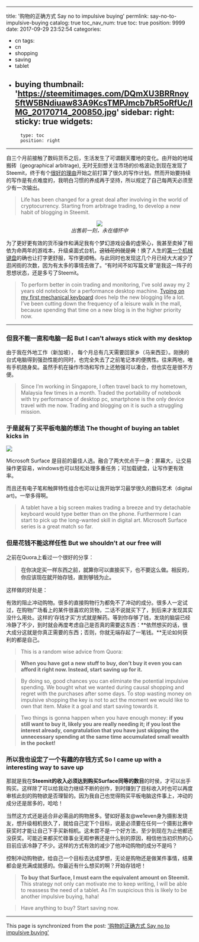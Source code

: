 
---
title: '购物的正确方式 Say no to impulsive buying'
permlink: say-no-to-impulsive-buying
catalog: true
toc_nav_num: true
toc: true
position: 9999
date: 2017-09-29 23:52:54
categories:
- cn
tags:
- cn
- shopping
- saving
- tablet
- buying
thumbnail: 'https://steemitimages.com/DQmXU3BRRnoy5ftW5BNdiuaw83A9KcsTMPJmcb7bR5oRfUc/IMG_20170714_200850.jpg'
sidebar:
    right:
        sticky: true
widgets:
    -
        type: toc
        position: right
---


自三个月前接触了数码货币之后，生活发生了可谓翻天覆地的变化。由开始的地域搬砖（geographical arbitrage), 无时无刻想关注市场的价格波动;到现在发现了Steemit，终于有个[很好的理由](https://steemit.com/steemit/@fr3eze/steemit-give-me-a-reason-to-write-every-day)开始之前打算了很久的写作计划。然而开始要持续的写作是有点难度的，我明白习惯的养成再于坚持，所以规定了自己每两天必须至少有一次输出。

>Life has been changed for a great deal after involving in the world of cryptocurrency. Starting from arbitrage trading, to develop a new habit of blogging in Steemit.

<div class="pull-right"><center><img src="https://steemitimages.com/DQmXU3BRRnoy5ftW5BNdiuaw83A9KcsTMPJmcb7bR5oRfUc/IMG_20170714_200850.jpg" /><br/><em>出售前一刻，永在缅怀中</em></center></div>

为了更好更有效的货币操作和满足我有个梦幻游戏设备的虚荣心，我甚至卖掉了相依为命两年的游戏本，升级桌面式台机，~~这钱花的就是爽~~！换了人生的[第一个机械键盘](https://steemit.com/keyboard/@fr3eze/best-mechanical-keyboard-under-usd100-drevo-excalibur-keyboard-unboxing)的确也让打字更舒服，写作更顺畅。与此同时也发现这几个月已经大大减少了逛闲街的次数，因为有太多的事情去做了。“有时间不如写篇文章”是我这一阵子的思想状态，还是多亏了Steemit。

>To perform better in coin trading and monitoring, I’ve sold away my 2 years old notebook for a performance desktop machine. [Typing on my first mechanical keyboard](https://steemit.com/keyboard/@fr3eze/best-mechanical-keyboard-under-usd100-drevo-excalibur-keyboard-unboxing) does help the new blogging life a lot. I’ve been cutting down the frequency of a leisure walk in the mall, because spending that time on a new blog is in the higher priority now.

---

### 但我不能一直和电脑一起 But I can’t always stick with my desktop

由于我在外地工作（新加坡）， 每个月总有几天需要回家乡（马来西亚）。刚换的台式电脑得到强劲性能的同时，也完全失去了之前笔记本的便携性。往来两地，唯有手机随身矣。虽然手机在操作市场和写作上还勉强可以凑合，但也实在是很不方便。

>Since I’m working in Singapore, I often travel back to my hometown,  Malaysia few times in a month. Traded the portability of notebook with try performance of desktop pc, smartphone is the only device travel with me now.  Trading and blogging on it is such a struggling mission. 

### 于是就有了买平板电脑的想法 The thought of buying an tablet kicks in

<div class="pull-left"><img src="https://www.notebookcheck.net/fileadmin/Notebooks/Microsoft/Surface_Pro_4_Core_i5/surfaceteaser.jpg" /></div>

Microsoft Surface 是目前的最佳人选。融合了两大优点于一身：屏幕大，让交易操作更容易，windows也可以轻松处理多重任务；可加载键盘，让写作更有效率。

而且还有电子笔和触屏特性组合也可以让我开始学习最学很久的数码艺术（digital art)。一举多得啊。

>A tablet have a big screen makes trading a breeze and try detachable keyboard would type better than on the phone. Furthermore I can start to pick up the long-wanted skill in digital art. Microsoft Surface series is a great match so far.

### 但是花钱不能这样任性 But we shouldn’t at our free will

之前在Quora上看过一个很好的分享：

>**在你决定买一样东西之前，就算你可以直接买下，也不要这么做。相反的，你应该现在就开始存钱，直到够钱为止。**

这样做的好处是：

有效的阻止冲动购物。很多的直接购物行为都免不了冲动的成分。很多人一定试过，在购物广场看上的某件很喜欢的货物，二话不说就买下了，到后来才发现其实没什么用处。这样的‘存钱才买’方式就是解药。等到你存够了钱，发烧的脑袋已经冷静了不少，到时就会再度考虑自己是否真的需要这东西：**依然想买的话，很大成分这就是你真正需要的东西；否则，你就无端存起了一笔钱。**无论如何获利的都是自己。

>This is a random wise advice from Quora:

>**When you have got a new stuff to buy, don’t buy it even you can afford it right now. Instead, start saving up for it.**

>By doing so,  good chances you can eliminate the potential impulsive spending. We bought what we wanted during causal shopping and regret with the purchases after some days. To stop wasting money on impulsive shopping the key is not to act the moment we would like to own that item. Make it a goal and start saving towards it.

>Two things is gonna happen when you have enough money: **if you still want to buy it, likely you are really needing it; if you lost the interest already, congratulation that you have just skipping the unnecessary spending at the same time accumulated small wealth in the pocket!**

### 所以我也设定了一个有趣的存钱方式 So I came up with a interesting way to save up

那就是我在**Steemit的收入必须达到购买Surface同等的数目**的时侯，才可以出手购买。这样除了可以给我动力继续不断的创作，到时赚到了目标收入时也可以再度审核此刻的购物欲是否理智的。因为我自己也觉得购买平板电脑这件事上，冲动的成分还是居多的，哈哈！

当然这方式还是适合非必需品的购物居多。譬如好基友@we1even身为摄影发烧友，想升级相机很久了，就给自己定下个目标，说是必须要在任何一个摄影比赛中获奖时才能让自己下手买新相机。这未尝不是一个好方法，至少到现在为止他都还没获奖。可能近来都买忙碌事业无暇参赛还是什么别的原因，相信他当初炽热的心目前应该冷静了不少。这样的方式有效的减少了他冲动购物的成分不是吗？

控制冲动购物欲，给自己一个目标去达成梦想，无论是购物还是做某件事情，结果都会是充满成就感的。你最近有什么想买的啊？开始存钱吧！

>**To buy that Surface, I must earn the equivalent amount on Steemit.** This strategy not only can motivate me to keep writing, I will be able to reassess the need of a tablet. As I’m suspicious this is likely to be another impulsive buying, haha!

>Have anything to buy? Start saving now.

- - -

This page is synchronized from the post: ['购物的正确方式 Say no to impulsive buying'](https://steemit.com/@fr3eze/say-no-to-impulsive-buying)
